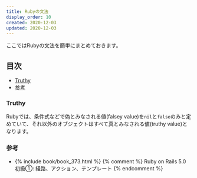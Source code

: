 ```yaml
---
title: Rubyの文法
display_order: 10
created: 2020-12-03
updated: 2020-12-03
---
```

ここではRubyの文法を簡単にまとめておきます。

## <a name="index">目次</a>

- [Truthy](#truthy)
- [参考](#reference)

### <a name="truthy">Truthy</a>

Rubyでは、条件式などで偽とみなされる値(falsey value)を`nil`と`false`のみと定めていて、それ以外のオブジェクトはすべて真とみなされる値(truthy value)となります。

### <a name="reference">参考</a>

- {% include book/book_373.html %} {% comment %} Ruby on Rails 5.0 初級①: 経路、アクション、テンプレート {% endcomment %}
